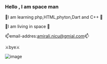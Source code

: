 ### Hello , I am space man 


🚀I am learning php,HTML,phyton,Dart and C++ 🚀

🗿I am living in space 🗿

📫email-addres:amirali.nicu@gmial.com📫

⚔️bye⚔️


![image](https://user-images.githubusercontent.com/96647171/155845222-1281f092-149d-4ada-b58f-9f9d416104e4.png)
